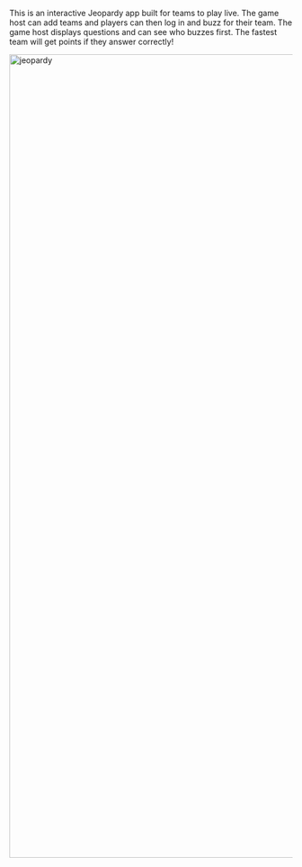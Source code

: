 This is an interactive Jeopardy app built for teams to play live. The game host can add teams and players can then log in and buzz for their team. The game host displays questions and can see who buzzes first. The fastest team will get points if they answer correctly!

<img width="1428" alt="jeopardy" src="https://github.com/ddusichka/jeopardy-v1/assets/78527291/4e5d362f-ff73-40fd-a242-4a70200c014e">
